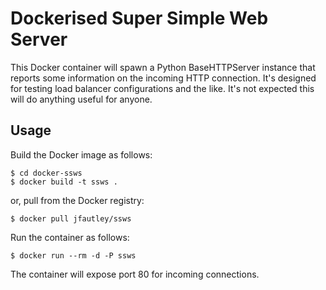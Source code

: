 Dockerised Super Simple Web Server
==================================

This Docker container will spawn a Python BaseHTTPServer instance that reports
some information on the incoming HTTP connection. It's designed for testing
load balancer configurations and the like. It's not expected this will do
anything useful for anyone.

Usage
-----
Build the Docker image as follows:

    $ cd docker-ssws
    $ docker build -t ssws .

or, pull from the Docker registry:

    $ docker pull jfautley/ssws

Run the container as follows:

    $ docker run --rm -d -P ssws

The container will expose port 80 for incoming connections.

